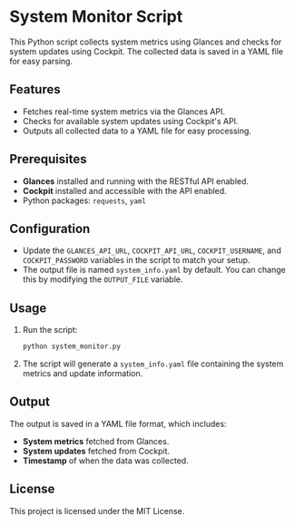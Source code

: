 # System Monitor Script

This Python script collects system metrics using Glances and checks for system updates using Cockpit. The collected data is saved in a YAML file for easy parsing.

## Features

- Fetches real-time system metrics via the Glances API.
- Checks for available system updates using Cockpit's API.
- Outputs all collected data to a YAML file for easy processing.

## Prerequisites

- **Glances** installed and running with the RESTful API enabled.
- **Cockpit** installed and accessible with the API enabled.
- Python packages: `requests`, `yaml`

## Configuration

- Update the `GLANCES_API_URL`, `COCKPIT_API_URL`, `COCKPIT_USERNAME`, and `COCKPIT_PASSWORD` variables in the script to match your setup.
- The output file is named `system_info.yaml` by default. You can change this by modifying the `OUTPUT_FILE` variable.

## Usage

1. Run the script:
    ```bash
    python system_monitor.py
    ```
2. The script will generate a `system_info.yaml` file containing the system metrics and update information.

## Output

The output is saved in a YAML file format, which includes:
- **System metrics** fetched from Glances.
- **System updates** fetched from Cockpit.
- **Timestamp** of when the data was collected.

## License

This project is licensed under the MIT License.
